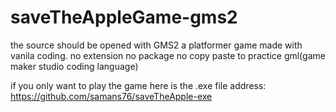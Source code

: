 # saveTheAppleGame-gms2
the source should be opened with GMS2
a platformer game made with vanila coding. no extension no package no copy paste to practice gml(game maker studio coding language)

if you only want to play the game here is the .exe file address: https://github.com/samans76/saveTheApple-exe
